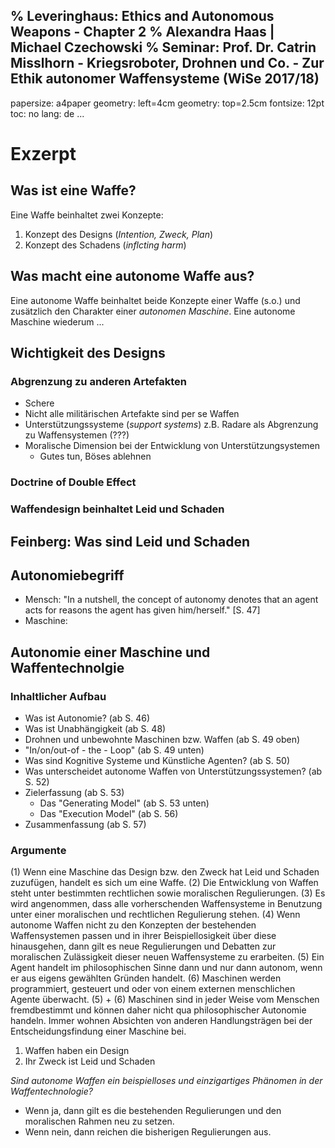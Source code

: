 % Leveringhaus: Ethics and Autonomous Weapons - Chapter 2
% Alexandra Haas | Michael Czechowski
% Seminar: Prof. Dr. Catrin Misslhorn - Kriegsroboter, Drohnen und Co. - Zur Ethik autonomer Waffensysteme (WiSe 2017/18)
---
  papersize: a4paper
  geometry: left=4cm
  geometry: top=2.5cm
  fontsize: 12pt
  toc: no
  lang: de
...

# Exzerpt

## Was ist eine Waffe?

Eine Waffe beinhaltet zwei Konzepte:

1. Konzept des Designs (*Intention, Zweck, Plan*)
2. Konzept des Schadens (*inflcting harm*)

## Was macht eine autonome Waffe aus?

Eine autonome Waffe beinhaltet beide Konzepte einer Waffe (s.o.) und zusätzlich den Charakter einer *autonomen Maschine*. Eine autonome Maschine wiederum ...

## Wichtigkeit des Designs

### Abgrenzung zu anderen Artefakten

- Schere
- Nicht alle militärischen Artefakte sind per se Waffen
- Unterstützungssysteme (*support systems*) z.B. Radare als Abgrenzung zu Waffensystemen (???)
- Moralische Dimension bei der Entwicklung von Unterstützungsystemen
  - Gutes tun, Böses ablehnen

### Doctrine of Double Effect

### Waffendesign beinhaltet Leid und Schaden

## Feinberg: Was sind Leid und Schaden

## Autonomiebegriff

 - Mensch: "In a nutshell, the concept of autonomy denotes that an agent acts for reasons the agent has given him/herself." [S. 47]
 - Maschine: 

## Autonomie einer Maschine und Waffentechnolgie

### Inhaltlicher Aufbau

- Was ist Autonomie? (ab S. 46)
- Was ist Unabhängigkeit (ab S. 48)
- Drohnen und unbewohnte Maschinen bzw. Waffen (ab S. 49 oben)
- "In/on/out-of - the - Loop" (ab S. 49 unten)
- Was sind Kognitive Systeme und Künstliche Agenten? (ab S. 50)
- Was unterscheidet autonome Waffen von Unterstützungssystemen? (ab S. 52)
- Zielerfassung (ab S. 53)
  - Das "Generating Model" (ab S. 53 unten)
  - Das "Execution Model" (ab S. 56)
- Zusammenfassung (ab S. 57) 

### Argumente

(1) Wenn eine Maschine das Design bzw. den Zweck hat Leid und Schaden zuzufügen, handelt es sich um eine Waffe.
(2) Die Entwicklung von Waffen steht unter bestimmten rechtlichen sowie moralischen Regulierungen.
(3) Es wird angenommen, dass alle vorherschenden Waffensysteme in Benutzung unter einer moralischen und rechtlichen Regulierung stehen.
(4) Wenn autonome Waffen nicht zu den Konzepten der bestehenden Waffensystemen passen und in ihrer Beispiellosigkeit über diese hinausgehen, dann gilt es neue Regulierungen und Debatten zur moralischen Zulässigkeit dieser neuen Waffensysteme zu erarbeiten.
(5) Ein Agent handelt im philosophischen Sinne dann und nur dann autonom, wenn er aus eigens gewählten Gründen handelt.
(6) Maschinen werden programmiert, gesteuert und oder von einem externen menschlichen Agente überwacht.
(5) + (6) Maschinen sind in jeder Weise vom Menschen fremdbestimmt und können daher nicht qua philosophischer Autonomie handeln. Immer wohnen Absichten von anderen Handlungsträgen bei der Entscheidungsfindung einer Maschine bei.

1. Waffen haben ein Design
2. Ihr Zweck ist Leid und Schaden

*Sind autonome Waffen ein beispielloses und einzigartiges Phänomen in der Waffentechnologie?*

- Wenn ja, dann gilt es die bestehenden Regulierungen und den moralischen Rahmen neu zu setzen.
- Wenn nein, dann reichen die bisherigen Regulierungen aus. 

